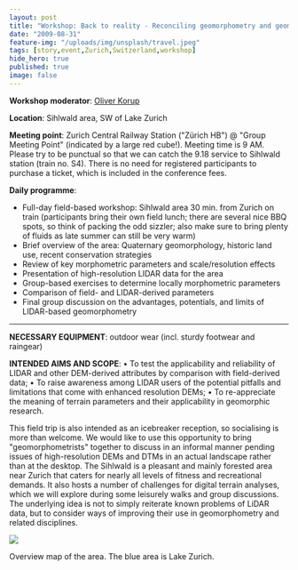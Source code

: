 ```yaml
---
layout: post
title: "Workshop: Back to reality - Reconciling geomorphometry and geomorphology in the field"
date: "2009-08-31"
feature-img: "/uploads/img/unsplash/travel.jpeg"
tags: [story,event,Zurich,Switzerland,workshop]
hide_hero: true
published: true
image: false
---
```


**Workshop moderator**: [Oliver Korup](http://www.wsl.ch/personal_homepages/korup/)

**Location**: Sihlwald area, SW of Lake Zurich

**Meeting point**: Zurich Central Railway Station ("Zürich HB") @ "Group Meeting Point" (indicated by a large red cube!). Meeting time is 9 AM. Please try to be punctual so that we can catch the 9.18 service to Sihlwald station (train no. S4). There is no need for registered participants to purchase a ticket, which is included in the conference fees.

**Daily programme**: 

- Full-day field-based workshop: Sihlwald area 30 min. from Zurich on train (participants bring their own field lunch; there are several nice BBQ spots, so think of packing the odd sizzler; also make sure to bring plenty of fluids as late summer can still be very warm)
- Brief overview of the area: Quaternary geomorphology, historic land use, recent conservation strategies
- Review of key morphometric parameters and scale/resolution effects
- Presentation of high-resolution LIDAR data for the area
- Group-based exercises to determine locally morphometric parameters
- Comparison of field- and LIDAR-derived parameters
- Final group discussion on the advantages, potentials, and limits of LIDAR-based geomorphometry

* * *

**NECESSARY EQUIPMENT**: outdoor wear (incl. sturdy footwear and raingear)

**INTENDED AIMS AND SCOPE**: • To test the applicability and reliability of LIDAR and other DEM-derived attributes by comparison with field-derived data; • To raise awareness among LIDAR users of the potential pitfalls and limitations that come with enhanced resolution DEMs; • To re-appreciate the meaning of terrain parameters and their applicability in geomorphic research.

This field trip is also intended as an icebreaker reception, so socialising is more than welcome. We would like to use this opportunity to bring "geomorphometrists" together to discuss in an informal manner pending issues of high-resolution DEMs and DTMs in an actual landscape rather than at the desktop. The Sihlwald is a pleasant and mainly forested area near Zurich that caters for nearly all levels of fitness and recreational demands. It also hosts a number of challenges for digital terrain analyses, which we will explore during some leisurely walks and group discussions. The underlying idea is not to simply reiterate known problems of LiDAR data, but to consider ways of improving their use in geomorphometry and related disciplines.

![](images/map_sihlwald.jpg)

Overview map of the area. The blue area is Lake Zurich.

